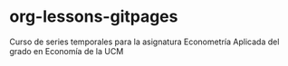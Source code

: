 # org-lessons-gitpages
Curso de series temporales para la asignatura Econometría Aplicada del grado en Economía de la UCM
